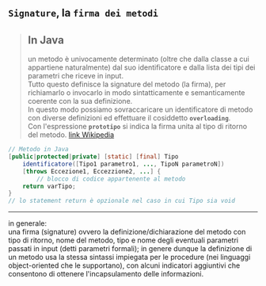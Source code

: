 ## `Signature`, la `firma dei metodi`
> ## In Java 
> un metodo è univocamente determinato (oltre che dalla classe a cui appartiene naturalmente) dal suo identificatore e dalla lista dei tipi dei parametri che riceve in input.  
Tutto questo definisce la signature del metodo (la firma), per richiamarlo o invocarlo in modo sintatticamente e semanticamente coerente con la sua definizione.  
In questo modo possiamo sovraccaricare un identificatore di metodo con diverse definizioni ed effettuare il cosiddetto **`overloading`**.  
Con l'espressione **`prototipo`** si indica la firma unita al tipo di ritorno del metodo.
[link Wikipedia](https://it.wikipedia.org/wiki/Firma_(programmazione))

```java
// Metodo in Java
[public|protected|private] [static] [final] Tipo
	identificatore([Tipo1 parametro1, ..., TipoN parametroN])
	[throws Eccezione1, Eccezzione2, ...] {
		// blocco di codice appartenente al metodo
	return varTipo;
}
// lo statement return è opzionale nel caso in cui Tipo sia void
```

---
in generale:  
una firma (signature) ovvero la definizione/dichiarazione del metodo con tipo di ritorno, nome del metodo, tipo e nome degli eventuali parametri passati in input (detti parametri formali); in genere dunque la definizione di un metodo usa la stessa sintassi impiegata per le procedure (nei linguaggi object-oriented che le supportano), con alcuni indicatori aggiuntivi che consentono di ottenere l'incapsulamento delle informazioni.